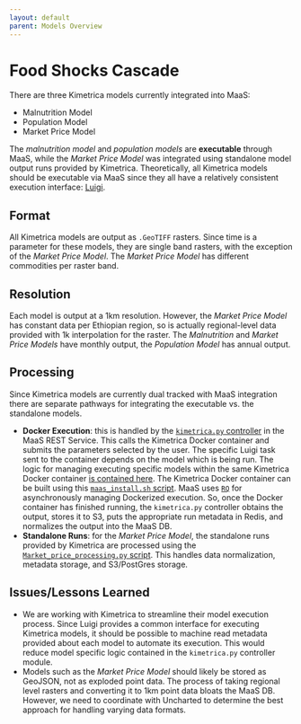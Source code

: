 ```yaml
---
layout: default
parent: Models Overview
---
```


# Food Shocks Cascade

There are three Kimetrica models currently integrated into MaaS:

- Malnutrition Model
- Population Model
- Market Price Model

The _malnutrition model_ and _population models_ are **executable** through MaaS, while the _Market Price Model_ was integrated using standalone model output runs provided by Kimetrica. Theoretically, all Kimetrica models should be executable via MaaS since they all have a relatively consistent execution interface: [Luigi](https://luigi.readthedocs.io/en/stable/). 

## Format

All Kimetrica models are output as `.GeoTIFF` rasters. Since time is a parameter for these models, they are single band rasters, with the exception of the _Market Price Model_. The _Market Price Model_ has different commodities per raster band.

## Resolution

Each model is output at a 1km resolution. However, the _Market Price Model_ has constant data per Ethiopian region, so is actually regional-level data provided with 1k interpolation for the raster. The _Malnutrition_ and _Market Price Models_ have monthly output, the _Population Model_ has annual output.

## Processing

Since Kimetrica models are currently dual tracked with MaaS integration there are separate pathways for integrating the executable vs. the standalone models.

- **Docker Execution**: this is handled by the [`kimetrica.py` controller](https://github.com/WorldModelers/ModelService/blob/master/REST-Server/openapi_server/kimetrica.py) in the MaaS REST Service. This calls the Kimetrica Docker container and submits the parameters selected by the user. The specific Luigi task sent to the container depends on the model which is being run. The logic for managing executing specific models within the same Kimetrica Docker container [is contained here](https://github.com/WorldModelers/ModelService/blob/master/REST-Server/openapi_server/kimetrica.py#L42-L65). The Kimetrica Docker container can be built using this [`maas_install.sh` script](https://github.com/WorldModelers/ModelService/blob/master/Kimetrica-Integration/maas_install.sh). MaaS uses [`RQ`](https://python-rq.org/) for asynchronously managing Dockerized execution. So, once the Docker container has finished running, the `kimetrica.py` controller obtains the output, stores it to S3, puts the appropriate run metadata in Redis, and normalizes the output into the MaaS DB.
- **Standalone Runs**: for the _Market Price Model_, the standalone runs provided by Kimetrica are processed using the [`Market_price_processing.py` script](https://github.com/WorldModelers/ModelService/blob/master/Kimetrica-Integration/Market_price_processing.py). This handles data normalization, metadata storage, and S3/PostGres storage.

## Issues/Lessons Learned

- We are working with Kimetrica to streamline their model execution process. Since Luigi provides a common interface for executing Kimetrica models, it should be possible to machine read metadata provided about each model to automate its execution. This would reduce model specific logic contained in the `kimetrica.py` controller module.
- Models such as the _Market Price Model_ should likely be stored as GeoJSON, not as exploded point data. The process of taking regional level rasters and converting it to 1km point data bloats the MaaS DB. However, we need to coordinate with Uncharted to determine the best approach for handling varying data formats.